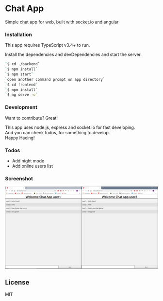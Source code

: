 # Chat App 
Simple chat app for web, built with socket.io and angular

### Installation
This app requires TypeScript v3.4+ to run.

Install the dependencies and devDependencies and start the server.

```sh
`$ cd ./backend`
`$ npm install` 
`$ npm start` 
`open another command prompt on app directory`
`$ cd frontend` 
`$ npm install` 
`$ ng serve -o` 
```

### Development

Want to contribute? Great!

This app uses node.js, express and socket.io for fast developing. <br>
And you can chenk todos, for something to develop.<br>
Happy Hacing!

### Todos

- Add night mode
- Add online users list

### Screenshot

![](readme.png)

License
----

MIT
